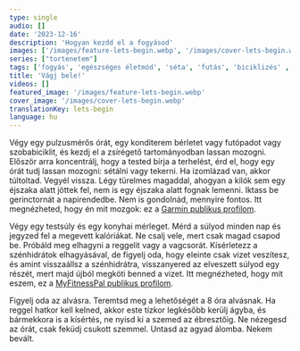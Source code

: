 ```yaml
---
type: single
audio: []
date: '2023-12-16'
description: 'Hogyan kezdd el a fogyásod'
images: ['/images/feature-lets-begin.webp', '/images/cover-lets-begin.webp']
series: ["tortenetem"]
tags: ['fogyás', 'egészséges életmód', 'séta', 'futás', 'biciklizés' , 'alacsony-szénhidrát', 'időszakos böjtölés']
title: 'Vágj bele!'
videos: []
featured_image: '/images/feature-lets-begin.webp'
cover_image: '/images/cover-lets-begin.webp'
translationKey: lets-begin
language: hu
---
```


Végy egy pulzusmérős órát, egy konditerem bérletet vagy futópadot vagy szobabiciklit, és kezdj el a zsírégető tartományodban lassan mozogni. Először arra koncentrálj, hogy a tested bírja a terhelést, érd el, hogy egy órát tudj lassan mozogni: sétálni vagy tekerni. Ha izomlázad van, akkor túltoltad. Vegyél vissza. Légy türelmes magaddal, ahogyan a kilók sem egy éjszaka alatt jöttek fel, nem is egy éjszaka alatt fognak lemenni. Iktass be gerinctornát a napirendedbe. Nem is gondolnád, mennyire fontos. Itt megnézheted, hogy én mit mozgok: ez a [Garmin publikus profilom](https://connect.garmin.com/modern/profile/UnbrownGorger "Garmin publikus profilom").

Végy egy testsúly és egy konyhai mérleget. Mérd a súlyod minden nap és jegyzed fel a megevett kalóriákat. Ne csalj vele, mert csak magad csapod be. Próbáld meg elhagyni a reggelit vagy a vagcsorát. Kísérletezz a szénhidrátok elhagyásával, de figyelj oda, hogy eleinte csak vizet veszítesz, és amint visszaállsz a szénhidrátra, visszanyered az elveszett súlyod egy részét, mert majd újból megköti benned a vizet. Itt megnézheted, hogy mit eszem, ez a [MyFitnessPal publikus profilom](https://www.myfitnesspal.com/profile/EnvaultRoll "MyFitnessPal publikus profilom").

Figyelj oda az alvásra. Teremtsd meg a lehetőségét a 8 óra alvásnak. Ha reggel hatkor kell kelned, akkor este tízkor legkésőbb kerülj ágyba, és bármekkora is a kísértés, ne nyisd ki a szemed az ébresztőig. Ne nézegesd az órát, csak feküdj csukott szemmel. Untasd az agyad álomba. Nekem bevált.


